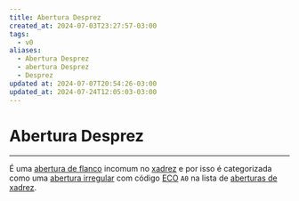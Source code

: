 ```yaml
---
title: Abertura Desprez
created_at: 2024-07-03T23:27:57-03:00
tags:
  - v0
aliases:
  - Abertura Desprez
  - abertura Desprez
  - Desprez
updated at: 2024-07-07T20:54:26-03:00
updated_at: 2024-07-24T12:05:03-03:00
---
```

# Abertura Desprez
---

É uma [abertura de flanco](_draft/2024/07/2024-07-06-Aberturas_de_flanco.md) incomum no [xadrez](../../../sementes/2024/07/2024-07-06-Xadrez.md) e por isso é categorizada como uma [abertura irregular](../../../sementes/2024/07/2024-07-06-Aberturas_irregulares.md) com código [ECO](../../../sementes/2024/07/2024-07-07-Encyclopaedia_of_Chess_Openings.md) `A0` na lista de [aberturas de xadrez](_draft/2024/07/2024-07-06-Aberturas_de_xadrez.md).
